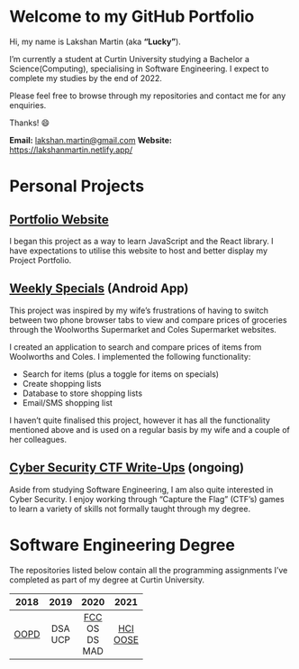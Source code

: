 # Welcome to my GitHub Portfolio

Hi, my name is Lakshan Martin (aka **“Lucky”**). 

I’m currently a student at Curtin University studying a Bachelor a Science(Computing), specialising in Software Engineering. I expect to complete my studies by the end of 2022.

Please feel free to browse through my repositories and contact me for any enquiries.

Thanks! :smile:

**Email:** [lakshan.martin@gmail.com](mailto:lakshan.martin@gmail.com)
**Website:** https://lakshanmartin.netlify.app/





# Personal Projects

## [Portfolio Website](https://github.com/LakshanMartin/Portfolio_Website)

I began this project as a way to learn JavaScript and the React library. I have expectations to utilise this website to host and better display my Project Portfolio.


## [Weekly Specials](https://github.com/LakshanMartin/Weekly_Specials) (Android App)

This project was inspired by my wife’s frustrations of having to switch between two phone browser tabs to view and compare prices of groceries through the Woolworths Supermarket and Coles Supermarket websites. 

I created an application to search and compare prices of items from Woolworths and Coles. I implemented the following functionality:

- Search for items (plus a toggle for items on specials)
- Create shopping lists
- Database to store shopping lists
- Email/SMS shopping list

I haven’t quite finalised this project, however it has all the functionality mentioned above and is used on a regular basis by my wife and a couple of her colleagues. 


## [Cyber Security CTF Write-Ups](https://github.com/LakshanMartin/CTF_WriteUps) (ongoing)

Aside from studying Software Engineering, I am also quite interested in Cyber Security. I enjoy working through “Capture the Flag” (CTF’s) games to learn a variety of skills not formally taught through my degree. 






# Software Engineering Degree

The repositories listed below contain all the programming assignments I’ve completed as part of my degree at Curtin University. 

|                     2018                      |     2019     |          2020          |    2021     |
| :-------------------------------------------: | :----------: | :--------------------: | :---------: |
| [OOPD](https://github.com/LakshanMartin/OOPD) | DSA <br> UCP | [FCC](https://github.com/LakshanMartin/FCC)<br>OS<br>DS<br>MAD | [HCI](https://github.com/LakshanMartin/HCI)<br>[OOSE](https://github.com/LakshanMartin/OOSE) |

